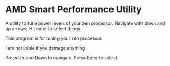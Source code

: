 # AMD Smart Performance Utility
A utility to tune power levels of your zen processor.  Navigate with down and up arrows; Hit enter to select things.


This program is for tuning your zen processor.

I am not liable if you damage anything.

Press Up and Down to navigate. Press Enter to select.
